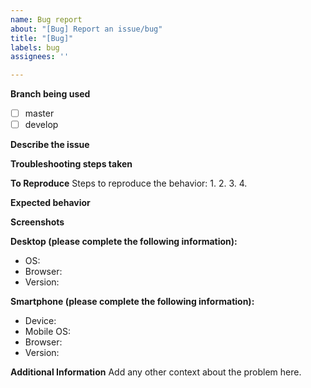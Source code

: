 ```yaml
---
name: Bug report
about: "[Bug] Report an issue/bug"
title: "[Bug]"
labels: bug
assignees: ''

---
```


**Branch being used**
- [ ] master
- [ ] develop

**Describe the issue**
<!--A clear and concise description of what the bug is.-->

**Troubleshooting steps taken**
<!--If you have completed any troubleshooting steps, note then here - it'll go a long way to helping me identify the issue-->

**To Reproduce**
Steps to reproduce the behavior:
1. 
2. 
3. 
4. 

**Expected behavior**
<!--A clear and concise description of what you expected to happen.-->

**Screenshots**
<!--If applicable, add screenshots to help explain your problem.-->

**Desktop (please complete the following information):**
 - OS:
 - Browser:
 - Version:

**Smartphone (please complete the following information):**
 - Device: 
 - Mobile OS: 
 - Browser: 
 - Version: 

**Additional Information**
Add any other context about the problem here.

